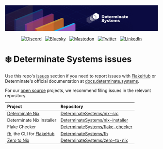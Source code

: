 <p align="center">
  <a href="https://determinate.systems" target="_blank"><img src="https://raw.githubusercontent.com/determinatesystems/.github/main/.github/banner.jpg"></a>
</p>
<p align="center">
  &nbsp;<a href="https://determinate.systems/discord" target="_blank"><img alt="Discord" src="https://img.shields.io/discord/1116012109709463613?style=for-the-badge&logo=discord&logoColor=%23ffffff&label=Discord&labelColor=%234253e8&color=%23e4e2e2"></a>&nbsp;
  &nbsp;<a href="https://bsky.app/profile/determinate.systems" target="_blank"><img alt="Bluesky" src="https://img.shields.io/badge/Bluesky-0772D8?style=for-the-badge&logo=bluesky&logoColor=%23ffffff"></a>&nbsp;
  &nbsp;<a href="https://hachyderm.io/@determinatesystems" target="_blank"><img alt="Mastodon" src="https://img.shields.io/badge/Mastodon-6468fa?style=for-the-badge&logo=mastodon&logoColor=%23ffffff"></a>&nbsp;
  &nbsp;<a href="https://twitter.com/DeterminateSys" target="_blank"><img alt="Twitter" src="https://img.shields.io/badge/Twitter-303030?style=for-the-badge&logo=x&logoColor=%23ffffff"></a>&nbsp;
  &nbsp;<a href="https://www.linkedin.com/company/determinate-systems" target="_blank"><img alt="LinkedIn" src="https://img.shields.io/badge/LinkedIn-1667be?style=for-the-badge&logo=linkedin&logoColor=%23ffffff"></a>&nbsp;
</p>

# ️❄️ Determinate Systems issues

Use this repo's [issues] section if you need to report issues with [FlakeHub] or Determinate's official documentation at [docs.determinate.systems][docs].

For our [open source][oss] projects, we recommend filing issues in the relevant repository.

| Project                      | Repository                                               |
| :--------------------------- | :------------------------------------------------------- |
| [Determinate Nix][det-nix]   | [DeterminateSystems/nix-src][nix-src-issues]             |
| Determinate Nix Installer    | [DeterminateSystems/nix-installer][installer-issues]     |
| Flake Checker                | [DeterminateSystems/flake-checker][flake-checker-issues] |
| [fh], the CLI for [FlakeHub] | [DeterminateSystems/fh][fh-issues]                       |
| [Zero to Nix][z2n]           | [DeterminateSystems/zero-to-nix][z2n-issues]             |

[det-nix]: https://docs.determinate.systems/determinate-nix
[docs]: https://docs.determinate.systems
[fh]: https://github.com/DeterminateSystems/fh
[fh-issues]: https://github.com/DeterminateSystems/fh/issues
[flake-checker-issues]: https://github.com/DeterminateSystems/flake-checker/issues
[flakehub]: https://flakehub.com
[installer-issues]: https://github.com/DeterminateSystems/nix-installer/issues
[issues]: https://github.com/DeterminateSystems/issues/issues
[nix-src-issues]: https://github.com/DeterminateSystems/nix-src/issues
[oss]: https://determinate.systems/oss
[z2n]: https://zero-to-nix.com
[z2n-issues]: https://github.com/DeterminateSystems/zero-to-nix/issues
